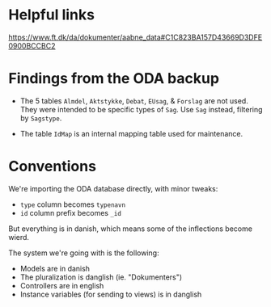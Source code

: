 # Helpful links

https://www.ft.dk/da/dokumenter/aabne_data#C1C823BA157D43669D3DFE0900BCCBC2

# Findings from the ODA backup

- The 5 tables `Almdel`, `Aktstykke`, `Debat`, `EUsag`, & `Forslag` are not used. They were intended to be specific types of `Sag`. Use `Sag` instead, filtering by `Sagstype`.

- The table `IdMap` is an internal mapping table used for maintenance.

# Conventions

We're importing the ODA database directly, with minor tweaks:
 - `type` column becomes `typenavn`
 - `id` column prefix becomes `_id`

But everything is in danish, which means some of the inflections become wierd.

The system we're going with is the following:

 - Models are in danish
 - The pluralization is danglish (ie. "Dokumenters")
 - Controllers are in english
 - Instance variables (for sending to views) is in danglish